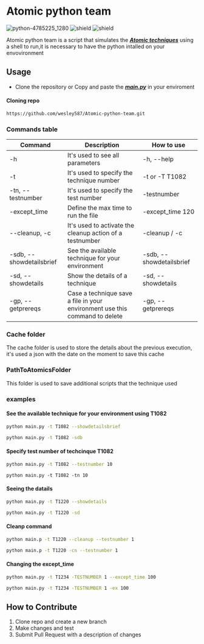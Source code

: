 # Atomic python team


![python-4785225_1280](https://user-images.githubusercontent.com/72465364/115910383-26768e00-a443-11eb-9875-578fa5825de3.jpg)
![shield](https://img.shields.io/badge/python-3.8.5-orange)
![shield](https://img.shields.io/badge/platform-windows%20%7C%20linux-orange)



Atomic python team is a script that simulates the [***Atomic techniques***](https://github.com/redcanaryco/atomic-red-team/tree/master/atomics) using a shell to run,it is necessary to have the python intalled on your envovironment


## Usage
- Clone the repository or Copy and paste the [***main.py***](https://github.com/wesley587/Atomic_python_team/blob/main/main.py) in your enviroment

#### Cloning repo

```bash
https://github.com/wesley587/Atomic-python-team.git
```

### Commands table

| Command | Description | How to use |
| --- | --- | --- |
| -h | It's used to see all parameters | -h, --help | 
| -t | It's used to specify the technique number | -t or -T T1082 |
| -tn, --testnumber | It's used to specify the test number | -testnumber |
| -except_time | Define the max time to run the file | -except_time 120 |
| --cleanup, -c | It's used to activate the cleanup action of a testnumber | -cleanup / -c |
| -sdb, --showdetailsbrief | See the available technique for your environment| -sdb, --showdetailsbrief |
| -sd, --showdetails | Show the details of a technique | -sd, --showdetails | 
| -gp, --getprereqs | Case a technique save a file in your environment use this command to delete | -gp, --getprereqs | 


### Cache folder

The cache folder is used to store the details about the previous execution, it's used a json with the date on the moment to save this cache

### PathToAtomicsFolder

This folder is used to save additional scripts that the technique used



### examples 

#### See the available technique for your environment using T1082

``` bash
python main.py -t T1082 --showdetailsbrief
```

```bash
python main.py -t T1082 -sdb
```

#### Specify test number of techcinque T1082
```bash
python main.py -t T1082 --testnumber 10
```

```
python main.py -t T1082 -tn 10
```
#### Seeing the datails

```bash
python main.py -t T1220 --showdetails
```
```bash
python main.py -t T1220 -sd
```
#### Cleanp command

```bash
python main.p -t T1220 --cleanup --testnumber 1
```

```bash
python main.p -t T1220 -cn --testnumber 1
```
#### Changing the except_time
```bash
python main.py -t T1234 -TESTNUMBER 1 --except_time 100
```

```bash
python main.py -t T1234 -TESTNUMBER 1 -ex 100
```


## How to Contribute

1. Clone repo and create a new branch
2. Make changes and test
3. Submit Pull Request with a description of changes
